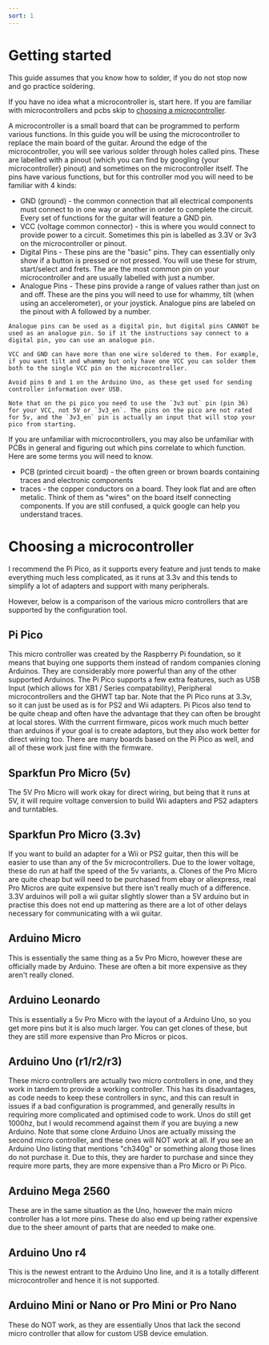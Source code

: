 ```yaml
---
sort: 1
---
```

# Getting started

This guide assumes that you know how to solder, if you do not stop now and go practice soldering.

If you have no idea what a microcontroller is, start here. If you are familiar with microcontrollers and pcbs skip to [choosing a microcontroller](#choosing-a-microcontroller).

A microcontroller is a small board that can be programmed to perform various functions. In this guide you will be using the microcontroller to replace the main board of the guitar. Around the edge of the microcontroller, you will see various solder through holes called pins. These are labelled with a pinout (which you can find by googling {your microcontroller} pinout) and sometimes on the microcontroller itself. The pins have various functions, but for this controller mod you will need to be familiar with 4 kinds:
  * GND (ground) - the common connection that all electrical components must connect to in one way or another in order to complete the circuit. Every set of functions for the guitar will feature a GND pin.
  * VCC (voltage common connector) - this is where you would connect to provide power to a circuit. Sometimes this pin is labelled as 3.3V or 3v3 on the microcontroller or pinout.
  * Digital Pins - These pins are the "basic" pins. They can essentially only show if a button is pressed or not pressed. You will use these for strum, start/select and frets. The are the most common pin on your microcontroller and are usually labelled with just a number. 
  * Analogue Pins - These pins provide a range of values rather than just on and off. These are the pins you will need to use for whammy, tilt (when using an accelerometer), or your joystick. Analogue pins are labeled on the pinout with A followed by a number. 

 ```note
Analogue pins can be used as a digital pin, but digital pins CANNOT be used as an analogue pin. So if it the instructions say connect to a digital pin, you can use an analogue pin.
```
 ```note
VCC and GND can have more than one wire soldered to them. For example, if you want tilt and whammy but only have one VCC you can solder them both to the single VCC pin on the microcontroller.
```

```danger
Avoid pins 0 and 1 on the Arduino Uno, as these get used for sending controller information over USB. 
```

 ```danger
Note that on the pi pico you need to use the `3v3 out` pin (pin 36)  for your VCC, not 5V or `3v3_en`. The pins on the pico are not rated for 5v, and the `3v3_en` pin is actually an input that will stop your pico from starting.
```

If you are unfamiliar with microcontrollers, you may also be unfamiliar with PCBs in general and figuring out which pins correlate to which function. Here are some terms you will need to know. 
  * PCB (printed circuit board) - the often green or brown boards containing traces and electronic components
  * traces - the copper conductors on a board. They look flat and are often metalic. Think of them as "wires" on the board itself connecting components. If you are still confused, a quick google can help you understand traces.

# Choosing a microcontroller
I recommend the Pi Pico, as it supports every feature and just tends to make everything much less complicated, as it runs at 3.3v and this tends to simplify a lot of adapters and support with many peripherals.

However, below is a comparison of the various micro controllers that are supported by the configuration tool.

## Pi Pico 
This micro controller was created by the Raspberry Pi foundation, so it means that buying one supports them instead of random companies cloning Arduinos. They are considerably more powerful than any of the other supported Arduinos. The Pi Pico supports a few extra features, such as USB Input (which allows for XB1 / Series compatability), Peripheral microcontrollers and the GHWT tap bar. Note that the Pi Pico runs at 3.3v, so it can just be used as is for PS2 and Wii adapters. Pi Picos also tend to be quite cheap and often have the advantage that they can often be brought at local stores. With the currrent firmware, picos work much much better than arduinos if your goal is to create adaptors, but they also work better for direct wiring too. There are many boards based on the Pi Pico as well, and all of these work just fine with the firmware.

## Sparkfun Pro Micro (5v)
The 5V Pro Micro will work okay for direct wiring, but being that it runs at 5V, it will require voltage conversion to build Wii adapters and PS2 adapters and turntables.

## Sparkfun Pro Micro (3.3v)
If you want to build an adapter for a Wii or PS2 guitar, then this will be easier to use than any of the 5v microcontrollers. Due to the lower voltage, these do run at half the speed of the 5v variants, a. Clones of the Pro Micro are quite cheap but will need to be purchased from ebay or aliexpress, real Pro Micros are quite expensive but there isn't really much of a difference. 3.3V arduinos will poll a wii guitar slightly slower than a 5V arduino but in practise this does not end up mattering as there are a lot of other delays necessary for communicating with a wii guitar.

## Arduino Micro
This is essentially the same thing as a 5v Pro Micro, however these are officially made by Arduino. These are often a bit more expensive as they aren't really cloned.

## Arduino Leonardo
This is essentially a 5v Pro Micro with the layout of a Arduino Uno, so you get more pins but it is also much larger. You can get clones of these, but they are still more expensive than Pro Micros or picos.

## Arduino Uno (r1/r2/r3)
These micro controllers are actually two micro controllers in one, and they work in tandem to provide a working controller. This has its disadvantages, as code needs to keep these controllers in sync, and this can result in issues if a bad configuration is programmed, and generally results in requiring more complicated and optimised code to work. Unos do still get 1000hz, but I would recommend against them if you are buying a new Arduino. Note that some clone Arduino Unos are actually missing the second micro controller, and these ones will NOT work at all. If you see an Arduino Uno listing that mentions "ch340g" or something along those lines do not purchase it. Due to this, they are harder to purchase and since they require more parts, they are more expensive than a Pro Micro or Pi Pico.

## Arduino Mega 2560
These are in the same situation as the Uno, however the main micro controller has a lot more pins. These do also end up being rather expensive due to the sheer amount of parts that are needed to make one.

## Arduino Uno r4
This is the newest entrant to the Arduino Uno line, and it is a totally different microcontroller and hence it is not supported.

## Arduino Mini or Nano or Pro Mini or Pro Nano
These do NOT work, as they are essentially Unos that lack the second micro controller that allow for custom USB device emulation.

